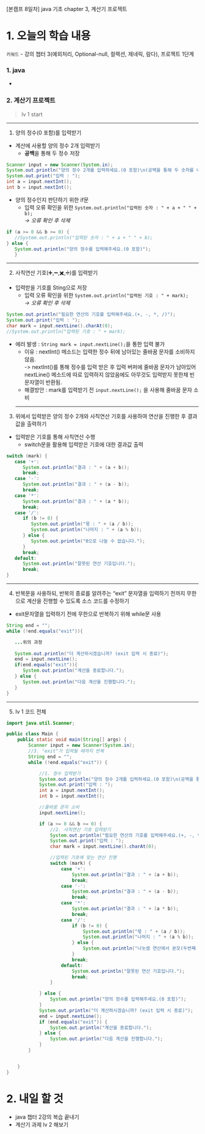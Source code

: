 [본캠프 8일차] java 기초 chapter 3, 계산기 프로젝트

# 1. 오늘의 학습 내용
`키워드` - 강의 챕터 3(예외처리, Optional-null, 컬렉션, 제네릭, 람다), 프로젝트 1단계
### 1. java
*  

### 2. 계산기 프로젝트
> lv 1 start
---
1. 양의 정수(0 포함)를 입력받기
- 계산에 사용할 양의 정수 2개 입력받기
   - **공백**을 통해 두 정수 저장

```java
Scanner input = new Scanner(System.in);
System.out.println("양의 정수 2개를 입력하세요.(0 포함)\n(공백을 통해 두 숫자를 나눌 수 있습니다.)");
System.out.print("입력 : ");
int a = input.nextInt();
int b = input.nextInt();
```

- 양의 정수인지 판단하기 위한 if문
   - 입력 오류 확인을 위한 `System.out.println("입력된 숫자 : " + a + " " + b);`  
   *-> 오류 확인 후 삭제*
```java
if (a >= 0 && b >= 0) {
   //System.out.println("입력된 숫자 : " + a + " " + b);
} else {
   System.out.println("양의 정수를 입력해주세요.(0 포함)");
   }
```
---

2. 사칙연산 기호(➕,➖,✖️,➗)를 입력받기
- 입력받을 기호를 Sting으로 저장
   - 입력 오류 확인을 위한 `System.out.println("입력된 기호 : " + mark);`  
   *-> 오류 확인 후 삭제*

```java
System.out.println("필요한 연산의 기호를 입력해주세요.(+, -, *, /)");
System.out.print("입력 : ");
char mark = input.nextLine().charAt(0);
//System.out.println("입력된 기호 : " + mark);
```
- 에러 발생 : `String mark = input.nextLine();`을 통한 입력 불가
   - 이유 : nextInt() 메소드는 입력한 정수 뒤에 남아있는 줄바꿈 문자를 소비하지 않음.  
   -> nextInt()를 통해 정수를 입력 받은 후 입력 버퍼에 줄바꿈 문자가 남아있어 nextLine() 메소드에 따로 입력하지 않았음에도 아무것도 입력받지 못한채 빈문자열이 반환됨.
   - 해결방안 : mark를 입력받기 전 `input.nextLine();` 을 사용해 줄바꿈 문자 소비
   ---

3. 위에서 입력받은 양의 정수 2개와 사칙연산 기호를 사용하여 연산을 진행한 후 결과값을 출력하기
- 입력받은 기호를 통해 사칙연산 수행
   - switch문을 활용해 입력받은 기호에 대한 결과값 출력
```java
switch (mark) {
   case '+':
      System.out.println("결과 : " + (a + b));
      break;
   case '-':
      System.out.println("결과 : " + (a - b));
      break;
   case '*':
      System.out.println("결과 : " + (a * b));
      break;
   case '/':
      if (b != 0) {
         System.out.println("몫 : " + (a / b));
         System.out.println("나머지 : " + (a % b));
      } else {
         System.out.println("0으로 나눌 수 없습니다.");
      }
      break;
   default:
      System.out.println("잘못된 연산 기호입니다.");
      break;
}
```
---
4. 반복문을 사용하되, 반복의 종료를 알려주는 “exit” 문자열을 입력하기 전까지 무한으로 계산을 진행할 수 있도록 소스 코드를 수정하기
- exit문자열을 입력하기 전에 무한으로 반복하기 위해 while문 사용

```java
String end = "";
while (!end.equals("exit")){

   ...위의 과정
         
   System.out.println("더 계산하시겠습니까? (exit 입력 시 종료)");
   end = input.nextLine();
   if(end.equals("exit")){
      System.out.println("계산을 종료합니다.");
   } else {
      System.out.println("다음 계산을 진행합니다.");
   }
}

```
---
5. lv 1 코드 전체
```java
import java.util.Scanner;

public class Main {
    public static void main(String[] args) {
        Scanner input = new Scanner(System.in);
        //3. "exit"가 입력될 때까지 반복
        String end = "";
        while (!end.equals("exit")) {

            //1. 정수 입력받기
            System.out.println("양의 정수 2개를 입력하세요.(0 포함)\n(공백을 통해 두 숫자를 나눌 수 있습니다.)");
            System.out.print("입력 : ");
            int a = input.nextInt();
            int b = input.nextInt();

            //줄바꿈 문자 소비
            input.nextLine();

            if (a >= 0 && b >= 0) {
                //2. 사칙연산 기호 입력받기
                System.out.println("필요한 연산의 기호를 입력해주세요.(+, -, *, /)");
                System.out.print("입력 : ");
                char mark = input.nextLine().charAt(0);

                //입력된 기호에 맞는 연산 진행
                switch (mark) {
                    case '+':
                        System.out.println("결과 : " + (a + b));
                        break;
                    case '-':
                        System.out.println("결과 : " + (a - b));
                        break;
                    case '*':
                        System.out.println("결과 : " + (a * b));
                        break;
                    case '/':
                        if (b != 0) {
                            System.out.println("몫 : " + (a / b));
                            System.out.println("나머지 : " + (a % b));
                        } else {
                            System.out.println("나눗셈 연산에서 분모(두번째 정수)에 0이 입력될 수 없습니다.“");
                        }
                        break;
                    default:
                        System.out.println("잘못된 연산 기호입니다.");
                        break;
                }

            } else {
                System.out.println("양의 정수를 입력해주세요.(0 포함)");
            }
            System.out.println("더 계산하시겠습니까? (exit 입력 시 종료)");
            end = input.nextLine();
            if (end.equals("exit")) {
                System.out.println("계산을 종료합니다.");
            } else {
                System.out.println("다음 계산을 진행합니다.");
            }
        }


    }
}

```

# 2. 내일 할 것
- java 챕터 2강의 복습 끝내기
- 계산기 과제 lv 2 해보기

